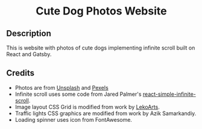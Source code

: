 <h1 align="center">
  Cute Dog Photos Website
</h1>

## Description
This is website with photos of cute dogs implementing infinite scroll built on React and Gatsby.

## Credits

- Photos are from [Unsplash](https://unsplash.com) and [Pexels](https://www.pexels.com)
- Infinite scroll uses some code from Jared Palmer's [react-simple-infinite-scroll](https://github.com/jaredpalmer/react-simple-infinite-scroll).
- Image layout CSS Grid is modified from work by [LekoArts](https://www.lekoarts.de/).
- Traffic lights CSS graphics are modified from work by Azik Samarkandiy.
- Loading spinner uses icon from FontAwesome.